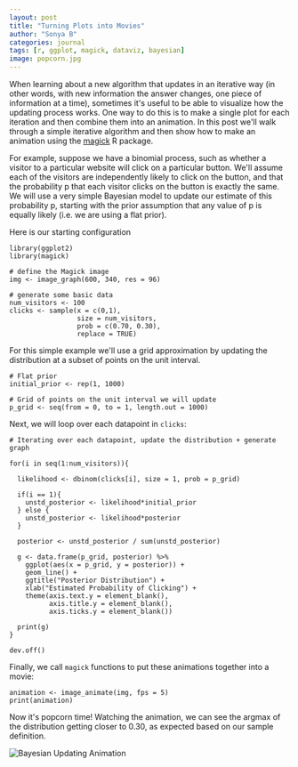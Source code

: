```yaml
---
layout: post
title: "Turning Plots into Movies"
author: "Sonya B"
categories: journal
tags: [r, ggplot, magick, dataviz, bayesian]
image: popcorn.jpg
---
```


When learning about a new algorithm that updates in an iterative way (in other words, with new information the answer changes, one piece of information at a time), sometimes it's useful to be able to visualize how the updating process works. One way to do this is to make a single plot for each iteration and then combine them into an animation. In this post we'll walk through a simple iterative algorithm and then show how to make an animation using the [magick](https://cran.r-project.org/web/packages/magick/vignettes/intro.html) R package.

For example, suppose we have a binomial process, such as whether a visitor to a particular website will click on a particular button. We'll assume each of the visitors are independently likely to click on the button, and that the probability p that each visitor clicks on the button is exactly the same. We will use a very simple Bayesian model to update our estimate of this probability p, starting with the prior assumption that any value of p is equally likely (i.e. we are using a flat prior).

Here is our starting configuration

```
library(ggplot2)
library(magick)

# define the Magick image
img <- image_graph(600, 340, res = 96)

# generate some basic data
num_visitors <- 100
clicks <- sample(x = c(0,1), 
                 size = num_visitors, 
                 prob = c(0.70, 0.30), 
                 replace = TRUE)
```

For this simple example we'll use a grid approximation by updating the distribution at a subset of points on the unit interval.

```
# Flat prior
initial_prior <- rep(1, 1000)

# Grid of points on the unit interval we will update
p_grid <- seq(from = 0, to = 1, length.out = 1000)
```

Next, we will loop over each datapoint in `clicks`:

```
# Iterating over each datapoint, update the distribution + generate graph

for(i in seq(1:num_visitors)){

  likelihood <- dbinom(clicks[i], size = 1, prob = p_grid)

  if(i == 1){
    unstd_posterior <- likelihood*initial_prior
  } else {
    unstd_posterior <- likelihood*posterior
  }

  posterior <- unstd_posterior / sum(unstd_posterior)

  g <- data.frame(p_grid, posterior) %>%
    ggplot(aes(x = p_grid, y = posterior)) +
    geom_line() +
    ggtitle("Posterior Distribution") +
    xlab("Estimated Probability of Clicking") +
    theme(axis.text.y = element_blank(),
          axis.title.y = element_blank(),
          axis.ticks.y = element_blank())

  print(g)
}

dev.off()
```

Finally, we call `magick` functions to put these animations together into a movie:

```
animation <- image_animate(img, fps = 5)
print(animation)
```

Now it's popcorn time! Watching the animation, we can see the argmax of the distribution getting closer to 0.30, as expected based on our sample definition.

![Bayesian Updating Animation](https://meticulousdatascience.com/assets/img/bayesian_updating.gif)

